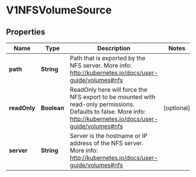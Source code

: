
# V1NFSVolumeSource

## Properties
Name | Type | Description | Notes
------------ | ------------- | ------------- | -------------
**path** | **String** | Path that is exported by the NFS server. More info: http://kubernetes.io/docs/user-guide/volumes#nfs | 
**readOnly** | **Boolean** | ReadOnly here will force the NFS export to be mounted with read-only permissions. Defaults to false. More info: http://kubernetes.io/docs/user-guide/volumes#nfs |  [optional]
**server** | **String** | Server is the hostname or IP address of the NFS server. More info: http://kubernetes.io/docs/user-guide/volumes#nfs | 



